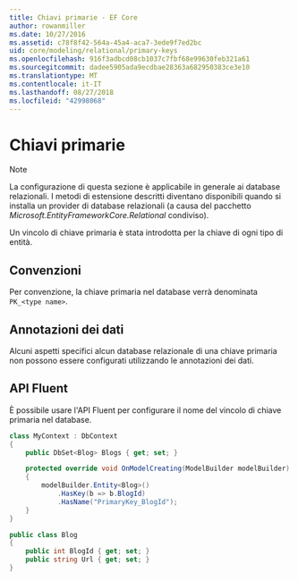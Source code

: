 ```yaml
---
title: Chiavi primarie - EF Core
author: rowanmiller
ms.date: 10/27/2016
ms.assetid: c78f8f42-564a-45a4-aca7-3ede9f7ed2bc
uid: core/modeling/relational/primary-keys
ms.openlocfilehash: 916f3adbcd08cb1037c7fbf68e99630feb321a61
ms.sourcegitcommit: dadee5905ada9ecdbae28363a682950383ce3e10
ms.translationtype: MT
ms.contentlocale: it-IT
ms.lasthandoff: 08/27/2018
ms.locfileid: "42998068"
---
```

# <a name="primary-keys"></a>Chiavi primarie

> [!NOTE]  
> La configurazione di questa sezione è applicabile in generale ai database relazionali. I metodi di estensione descritti diventano disponibili quando si installa un provider di database relazionali (a causa del pacchetto *Microsoft.EntityFrameworkCore.Relational* condiviso).

Un vincolo di chiave primaria è stata introdotta per la chiave di ogni tipo di entità.

## <a name="conventions"></a>Convenzioni

Per convenzione, la chiave primaria nel database verrà denominata `PK_<type name>`.

## <a name="data-annotations"></a>Annotazioni dei dati

Alcuni aspetti specifici alcun database relazionale di una chiave primaria non possono essere configurati utilizzando le annotazioni dei dati.

## <a name="fluent-api"></a>API Fluent

È possibile usare l'API Fluent per configurare il nome del vincolo di chiave primaria nel database.

<!-- [!code-csharp[Main](samples/core/relational/Modeling/FluentAPI/Samples/Relational/KeyName.cs?highlight=9)] -->
``` csharp
class MyContext : DbContext
{
    public DbSet<Blog> Blogs { get; set; }

    protected override void OnModelCreating(ModelBuilder modelBuilder)
    {
        modelBuilder.Entity<Blog>()
            .HasKey(b => b.BlogId)
            .HasName("PrimaryKey_BlogId");
    }
}

public class Blog
{
    public int BlogId { get; set; }
    public string Url { get; set; }
}
```
